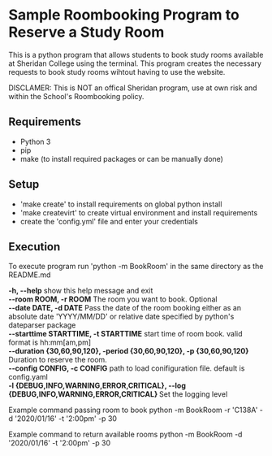 <h1> Sample Roombooking Program to Reserve a Study Room</h1>

This is a python program that allows students to book study rooms available at Sheridan College using the terminal. This program creates the necessary requests to book study rooms wihtout having to use the website.

DISCLAMER: This is NOT an offical Sheridan program, use at own risk and within the School's Roombooking policy.

<h2> Requirements </h2>

- Python 3
- pip
- make (to install required packages or can be manually done)

<h2> Setup </h2>

- 'make create' to install requirements on global python install
- 'make createvirt' to create virtual environment and install requirements
- create the 'config.yml' file and enter your credentials

<h2> Execution </h2>

To execute program run 'python -m BookRoom' in the same directory as the README.md

<b>-h, --help</b>           show this help message and exit </br>
<b>--room ROOM, -r ROOM</b>  The room you want to book. Optional </br>
<b>--date DATE, -d DATE</b>  Pass the date of the room booking either as an absolute date 'YYYY/MM/DD' or relative date specified by python's dateparser package</br>
<b>--starttime STARTTIME, -t STARTTIME</b> start time of room book. valid format is hh:mm[am,pm] </br>
<b>--duration {30,60,90,120}, -period {30,60,90,120}, -p {30,60,90,120}</b> Duration to reserve the room. </br>
<b>--config CONFIG, -c CONFIG</b> path to load conifiguration file. default is config.yaml </br>
<b>-l {DEBUG,INFO,WARNING,ERROR,CRITICAL}, --log {DEBUG,INFO,WARNING,ERROR,CRITICAL}  </b> Set the logging level  </br>

Example command passing room to book
  python -m BookRoom -r 'C138A' -d '2020/01/16' -t '2:00pm' -p 30

Example command to return available rooms
  python -m BookRoom -d '2020/01/16' -t '2:00pm' -p 30
